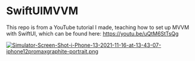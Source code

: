 # SwiftUIMVVM

This repo is from a YouTube tutorial I made, teaching how to set up MVVM with SwiftUI, which can be found here: https://youtu.be/uQtM6StTsQg

[![Simulator-Screen-Shot-i-Phone-13-2021-11-16-at-13-43-07-iphone12promaxgraphite-portrait.png](https://i.postimg.cc/XvbWX5vM/Simulator-Screen-Shot-i-Phone-13-2021-11-16-at-13-43-07-iphone12promaxgraphite-portrait.png)](https://postimg.cc/sMwqNvSK)
